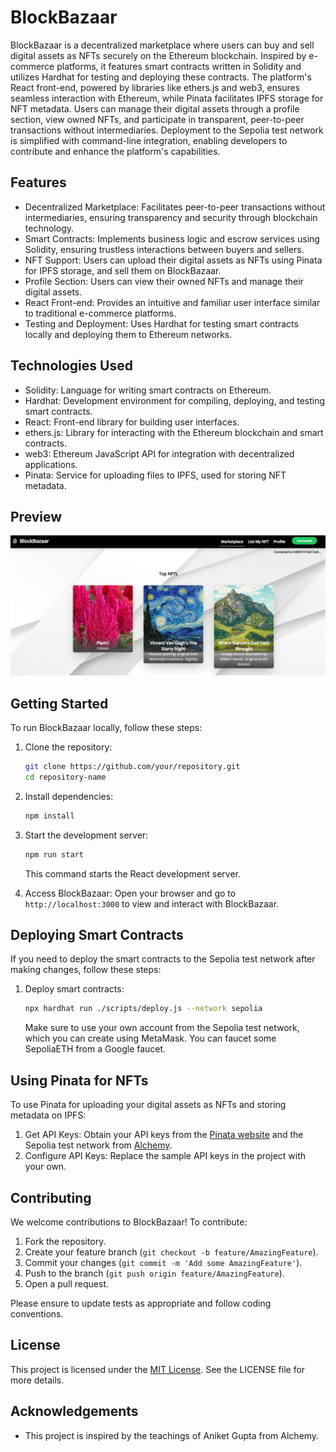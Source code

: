 # BlockBazaar

BlockBazaar is a decentralized marketplace where users can buy and sell digital assets as NFTs securely on the Ethereum blockchain. Inspired by e-commerce platforms, it features smart contracts written in Solidity and utilizes Hardhat for testing and deploying these contracts. The platform's React front-end, powered by libraries like ethers.js and web3, ensures seamless interaction with Ethereum, while Pinata facilitates IPFS storage for NFT metadata. Users can manage their digital assets through a profile section, view owned NFTs, and participate in transparent, peer-to-peer transactions without intermediaries. Deployment to the Sepolia test network is simplified with command-line integration, enabling developers to contribute and enhance the platform's capabilities.

## Features

- Decentralized Marketplace: Facilitates peer-to-peer transactions without intermediaries, ensuring transparency and security through blockchain technology.
- Smart Contracts: Implements business logic and escrow services using Solidity, ensuring trustless interactions between buyers and sellers.
- NFT Support: Users can upload their digital assets as NFTs using Pinata for IPFS storage, and sell them on BlockBazaar.
- Profile Section: Users can view their owned NFTs and manage their digital assets.
- React Front-end: Provides an intuitive and familiar user interface similar to traditional e-commerce platforms.
- Testing and Deployment: Uses Hardhat for testing smart contracts locally and deploying them to Ethereum networks.

## Technologies Used

- Solidity: Language for writing smart contracts on Ethereum.
- Hardhat: Development environment for compiling, deploying, and testing smart contracts.
- React: Front-end library for building user interfaces.
- ethers.js: Library for interacting with the Ethereum blockchain and smart contracts.
- web3: Ethereum JavaScript API for integration with decentralized applications.
- Pinata: Service for uploading files to IPFS, used for storing NFT metadata.

## Preview

![BlockBazaar Preview](./images/preview.png)

## Getting Started

To run BlockBazaar locally, follow these steps:

1. Clone the repository:
   ```sh
   git clone https://github.com/your/repository.git
   cd repository-name
   ```

2. Install dependencies:
   ```sh
   npm install
   ```

3. Start the development server:
   ```sh
   npm run start
   ```

   This command starts the React development server.

4. Access BlockBazaar:
   Open your browser and go to `http://localhost:3000` to view and interact with BlockBazaar.

## Deploying Smart Contracts

If you need to deploy the smart contracts to the Sepolia test network after making changes, follow these steps:

1. Deploy smart contracts:
   ```sh
   npx hardhat run ./scripts/deploy.js --network sepolia
   ```

   Make sure to use your own account from the Sepolia test network, which you can create using MetaMask. You can faucet some SepoliaETH from a Google faucet.

## Using Pinata for NFTs

To use Pinata for uploading your digital assets as NFTs and storing metadata on IPFS:

1. Get API Keys: Obtain your API keys from the [Pinata website](https://pinata.cloud/) and the Sepolia test network from [Alchemy](https://www.alchemy.com/).
2. Configure API Keys: Replace the sample API keys in the project with your own.

## Contributing

We welcome contributions to BlockBazaar! To contribute:

1. Fork the repository.
2. Create your feature branch (`git checkout -b feature/AmazingFeature`).
3. Commit your changes (`git commit -m 'Add some AmazingFeature'`).
4. Push to the branch (`git push origin feature/AmazingFeature`).
5. Open a pull request.

Please ensure to update tests as appropriate and follow coding conventions.

## License

This project is licensed under the [MIT License](https://opensource.org/licenses/MIT). See the LICENSE file for more details.

## Acknowledgements

- This project is inspired by the teachings of Aniket Gupta from Alchemy.